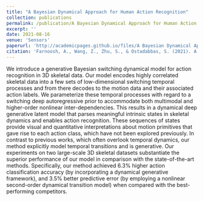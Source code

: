 ```yaml
---
title: "A Bayesian Dynamical Approach for Human Action Recognition"
collection: publications
permalink: /publication/A Bayesian Dynamical Approach for Human Action Recognition
excerpt: ''
date: 2021-08-16
venue: 'Sensors'
paperurl: 'http://academicpages.github.io/files/A Bayesian Dynamical Approach for Human Action Recognition.pdf'
citation: 'Farnoosh, A., Wang, Z., Zhu, S., & Ostadabbas, S. (2021). A bayesian dynamical approach for human action recognition. Sensors, 21(16), 5613.'
---
```


We introduce a generative Bayesian switching dynamical model for action recognition in 3D skeletal data. Our model encodes highly correlated skeletal data into a few sets of low-dimensional switching temporal processes and from there decodes to the motion data and their associated action labels. We parameterize these temporal processes with regard to a switching deep autoregressive prior to accommodate both multimodal and higher-order nonlinear inter-dependencies. This results in a dynamical deep generative latent model that parses meaningful intrinsic states in skeletal dynamics and enables action recognition. These sequences of states provide visual and quantitative interpretations about motion primitives that gave rise to each action class, which have not been explored previously. In contrast to previous works, which often overlook temporal dynamics, our method explicitly model temporal transitions and is generative. Our experiments on two large-scale 3D skeletal datasets substantiate the superior performance of our model in comparison with the state-of-the-art methods. Specifically, our method achieved 6.3% higher action classification accuracy (by incorporating a dynamical generative framework), and 3.5% better predictive error (by employing a nonlinear second-order dynamical transition model) when compared with the best-performing competitors.
